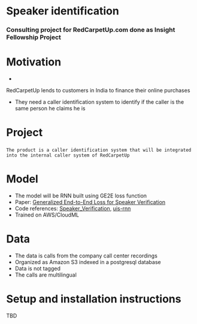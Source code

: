 # Speaker identification 


### Consulting project for RedCarpetUp.com done as Insight Fellowship Project


# Motivation



*   
RedCarpetUp lends to customers in India to finance their online purchases 


*   They need a caller identification system to identify if the caller is the same person he claims he is


# Project


### 
    The product is a caller identification system that will be integrated into the internal caller system of RedCarpetUp 


# Model



*   The model will be RNN built using GE2E loss function
*   Paper: [Generalized End-to-End Loss for Speaker Verification](https://arxiv.org/abs/1710.10467) 
*   Code references: [Speaker_Verification,](https://github.com/Janghyun1230/Speaker_Verification) [uis-rnn](https://github.com/google/uis-rnn)
*   Trained on AWS/CloudML


# Data



*   The data is calls from the company call center recordings 
*   Organized as Amazon S3 indexed in a postgresql database
*   Data is not tagged
*   The calls are multilingual


# Setup and installation instructions

TBD

